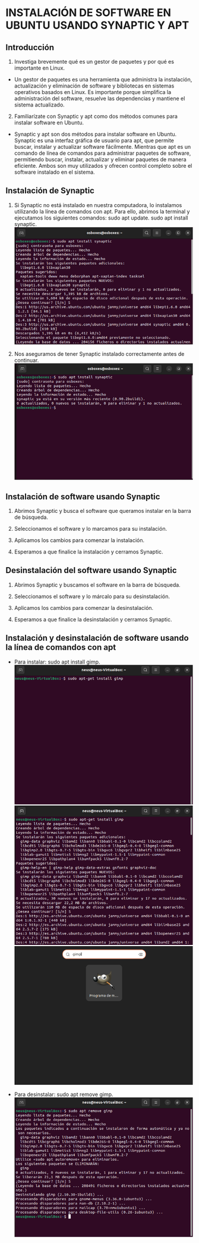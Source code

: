 # INSTALACIÓN DE SOFTWARE EN UBUNTU USANDO SYNAPTIC Y APT

## Introducción
1. Investiga brevemente qué es un gestor de paquetes y por qué es importante en Linux.

* Un gestor de paquetes es una herramienta que administra la instalación, actualización y eliminación de software y bibliotecas en sistemas operativos basados en Linux. Es importante porque simplifica la administración del software, resuelve las dependencias y mantiene el sistema actualizado.


2. Familiarízate con Synaptic y apt como dos métodos comunes para instalar software en Ubuntu.

* Synaptic y apt son dos métodos para instalar software en Ubuntu. Synaptic es una interfaz gráfica de usuario para apt, que permite buscar, instalar y actualizar software fácilmente. Mientras que apt es un comando de línea de comandos para administrar paquetes de software, permitiendo buscar, instalar, actualizar y eliminar paquetes de manera eficiente. Ambos son muy utilizados y ofrecen control completo sobre el software instalado en el sistema.


## Instalación de Synaptic

1. Si Synaptic no está instalado en nuestra computadora, lo instalamos utilizando la línea de comandos con apt. Para ello, abrimos la terminal y ejecutamos los siguientes comandos: sudo apt update.  sudo apt install synaptic.
![InstalaciónSoftware1](https://github.com/neusmartinez/Instalacion-Software/blob/main/INSTALACIO%CC%81N%20SOFTWARE%201.png)

2. Nos aseguramos de tener Synaptic instalado correctamente antes de continuar.
![InstalaciónSoftware2](https://github.com/neusmartinez/Instalacion-Software/blob/main/INSTALACIO%CC%81N%20SOFTWARE%202.png)


## Instalación de software usando Synaptic

1. Abrimos Synaptic y busca el software que queramos instalar en la barra de búsqueda.


2. Seleccionamos el software y lo  marcamos para su instalación.


3. Aplicamos los cambios para comenzar la instalación.


4. Esperamos a que finalice la instalación y cerramos Synaptic.


## Desinstalación del software usando Synaptic

1. Abrimos Synaptic y buscamos el software en la barra de búsqueda.


2. Seleccionamos el software y lo márcalo para su desinstalación.


3. Aplicamos los cambios para comenzar la desinstalación.


4. Esperamos a que finalice la desinstalación y cerramos Synaptic.


## Instalación y desinstalación de software usando la línea de comandos con apt

* Para instalar: sudo apt install gimp.
![InstalaciónSoftware3](https://github.com/neusmartinez/Instalacion-Software/blob/main/INSTALACIO%CC%81N%20SOFTWARE%203.png)
![InstalaciónSoftware4](https://github.com/neusmartinez/Instalacion-Software/blob/main/INSTALACIO%CC%81N%20SOFTWARE%204.png)
![InstalaciónSoftware5](https://github.com/neusmartinez/Instalacion-Software/blob/main/INSTALACIO%CC%81N%20SOFTWARE%205.png)

* Para desinstalar: sudo apt remove gimp.
![InstalaciónSoftware6](https://github.com/neusmartinez/Instalacion-Software/blob/main/INSTALACIO%CC%81N%20SOFTWARE%206.png)
